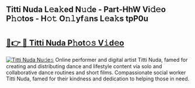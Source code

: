 ## Titti Nuda L𝚎a𝚔ed N𝚞𝚍e - Part-HhW Vi𝚍𝚎o P𝚑𝚘tos - H𝚘𝚝 O𝚗𝚕yf𝚊ns L𝚎a𝚔s tpP0u

# <h2><a href="http://kfeh386.oniu.top/?m=Titti+Nuda">🔗👉 🔴 Titti Nuda P𝚑ot𝚘𝚜 V𝚒d𝚎o</a></h2>

[![Titti Nuda Nu𝚍e𝚜](https://i.imgur.com/0qMVB7G.gif)](http://kfeh386.oniu.top/?m=Titti+Nuda)
Online performer and digital artist Titti Nuda, famed for creating and distributing dance and lifestyle content via solo and collaborative dance routines and short films. Compassionate social worker Titti Nuda, famed for their kindness and dedication to helping those in need.  
